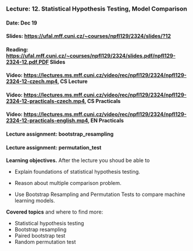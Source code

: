 ### Lecture: 12. Statistical Hypothesis Testing, Model Comparison
#### Date: Dec 19
#### Slides: https://ufal.mff.cuni.cz/~courses/npfl129/2324/slides/?12
#### Reading: https://ufal.mff.cuni.cz/~courses/npfl129/2324/slides.pdf/npfl129-2324-12.pdf,PDF Slides
#### Video: https://lectures.ms.mff.cuni.cz/video/rec/npfl129/2324/npfl129-2324-12-czech.mp4, CS Lecture
#### Video: https://lectures.ms.mff.cuni.cz/video/rec/npfl129/2324/npfl129-2324-12-practicals-czech.mp4, CS Practicals
#### Video: https://lectures.ms.mff.cuni.cz/video/rec/npfl129/2324/npfl129-2324-12-practicals-english.mp4, EN Practicals
#### Lecture assignment: bootstrap_resampling
#### Lecture assignment: permutation_test

**Learning objectives.** After the lecture you shoud be able to

- Explain foundations of statistical hypothesis testing.

- Reason about multiple comparison problem.

- Use Bootstrap Resampling and Permutation Tests to compare machine learning
  models.

**Covered topics** and where to find more:

- Statistical hypothesis testing
- Bootstrap resampling
- Paired bootstrap test
- Random permutation test
